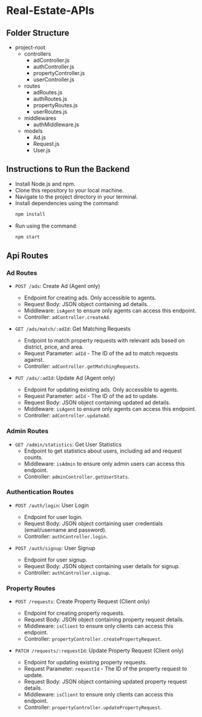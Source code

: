 # Real-Estate-APIs

## Folder Structure

- project-root
  - controllers
    - adController.js
    - authController.js
    - propertyController.js
    - userController.js
  - routes
    - adRoutes.js
    - authRoutes.js
    - propertyRoutes.js
    - userRoutes.js
  - middlewares
    - authMiddleware.js
  - models
    - Ad.js
    - Request.js
    - User.js

## Instructions to Run the Backend

- Install Node.js and npm.
- Clone this repository to your local machine.
- Navigate to the project directory in your terminal.
- Install dependencies using the command:
  ```bash
  npm install
  ```
- Run using the command:
  ```bash
  npm start
  ```

## Api Routes

### Ad Routes

- `POST /ads`: Create Ad (Agent only)

  - Endpoint for creating ads. Only accessible to agents.
  - Request Body: JSON object containing ad details.
  - Middleware: `isAgent` to ensure only agents can access this endpoint.
  - Controller: `adController.createAd`.

- `GET /ads/match/:adId`: Get Matching Requests

  - Endpoint to match property requests with relevant ads based on district, price, and area.
  - Request Parameter: `adId` - The ID of the ad to match requests against.
  - Controller: `adController.getMatchingRequests`.

- `PUT /ads/:adId`: Update Ad (Agent only)

  - Endpoint for updating existing ads. Only accessible to agents.
  - Request Parameter: `adId` - The ID of the ad to update.
  - Request Body: JSON object containing updated ad details.
  - Middleware: `isAgent` to ensure only agents can access this endpoint.
  - Controller: `adController.updateAd`.

### Admin Routes

- `GET /admin/statistics`: Get User Statistics
  - Endpoint to get statistics about users, including ad and request counts.
  - Middleware: `isAdmin` to ensure only admin users can access this endpoint.
  - Controller: `adminController.getUserStats`.

### Authentication Routes

- `POST /auth/login`: User Login

  - Endpoint for user login.
  - Request Body: JSON object containing user credentials (email/username and password).
  - Controller: `authController.login`.

- `POST /auth/signup`: User Signup

  - Endpoint for user signup.
  - Request Body: JSON object containing user details for signup.
  - Controller: `authController.signup`.

### Property Routes

- `POST /requests`: Create Property Request (Client only)

  - Endpoint for creating property requests.
  - Request Body: JSON object containing property request details.
  - Middleware: `isClient` to ensure only clients can access this endpoint.
  - Controller: `propertyController.createPropertyRequest`.

- `PATCH /requests/:requestId`: Update Property Request (Client only)

  - Endpoint for updating existing property requests.
  - Request Parameter: `requestId` - The ID of the property request to update.
  - Request Body: JSON object containing updated property request details.
  - Middleware: `isClient` to ensure only clients can access this endpoint.
  - Controller: `propertyController.updatePropertyRequest`.
